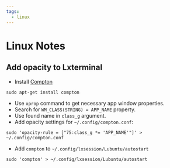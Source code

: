 ```yaml
---
tags:
  - linux
---
```


# Linux Notes

## Add opacity to Lxterminal

- Install [Compton](https://github.com/chjj/compton)
```
sudo apt-get install compton
```
- Use `xprop` command to get necessary app window properties.
- Search for `WM_CLASS(STRING) = APP_NAME` property.
- Use found name in `class_g` argument.
- Add opacity settings for  `~/.config/compton.conf`:
```	
sudo 'opacity-rule = ["75:class_g *= 'APP_NAME'"]' > ~/.config/compton.conf
```
- Add `compton` to `~/.config/lxsession/Lubuntu/autostart`
```
sudo 'compton' > ~/.config/lxsession/Lubuntu/autostart
```
